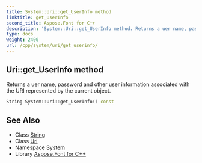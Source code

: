 ```yaml
---
title: System::Uri::get_UserInfo method
linktitle: get_UserInfo
second_title: Aspose.Font for C++
description: 'System::Uri::get_UserInfo method. Returns a uer name, password and other user information associated with the URI represented by the current object in C++.'
type: docs
weight: 2400
url: /cpp/system/uri/get_userinfo/
---
```

## Uri::get_UserInfo method


Returns a uer name, password and other user information associated with the URI represented by the current object.

```cpp
String System::Uri::get_UserInfo() const
```

## See Also

* Class [String](../../string/)
* Class [Uri](../)
* Namespace [System](../../)
* Library [Aspose.Font for C++](../../../)
